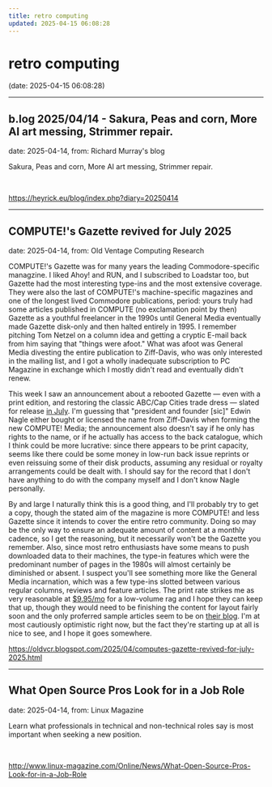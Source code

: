 ```yaml
---
title: retro computing
updated: 2025-04-15 06:08:28
---
```


# retro computing

(date: 2025-04-15 06:08:28)

---

## b.log 2025/04/14 - Sakura, Peas and corn, More AI art messing, Strimmer repair.

date: 2025-04-14, from: Richard Murray's blog

Sakura, Peas and corn, More AI art messing, Strimmer repair. 

<br> 

<https://heyrick.eu/blog/index.php?diary=20250414>

---

## COMPUTE!'s Gazette revived for July 2025

date: 2025-04-14, from: Old Ventage Computing Research

COMPUTE!'s Gazette was for many years the leading Commodore-specific managzine. I liked Ahoy! and RUN, and I subscribed to Loadstar too, but Gazette had the most interesting type-ins and the most extensive coverage. They were also the last of COMPUTE!'s machine-specific magazines and one of the longest lived Commodore publications, period: yours truly had some articles published in COMPUTE (no exclamation point by then) Gazette as a youthful freelancer in the 1990s until General Media eventually made Gazette disk-only and then halted entirely in 1995. I remember pitching Tom Netzel on a column idea and getting a cryptic E-mail back from him saying that "things were afoot." What was afoot was General Media divesting the entire publication to Ziff-Davis, who was only interested in the mailing list, and I got a wholly inadequate subscription to PC Magazine in exchange which I mostly didn't read and eventually didn't renew.
<p>
This week I saw an announcement about a rebooted Gazette &mdash; even with a print edition, and restoring the classic ABC/Cap Cities trade dress &mdash; slated for release <a href="https://www.computesgazette.com/iconic-computes-gazette-magazine-returns-after-35-years-expanding-focus-to-entire-retro-computing-community/">in July</a>. I'm guessing that "president and founder [sic]" Edwin Nagle either bought or licensed the name from Ziff-Davis when forming the new COMPUTE! Media; the announcement also doesn't say if he only has rights to the name, or if he actually has access to the back catalogue, which I think could be more lucrative: since there appears to be print capacity, seems like there could be some money in low-run back issue reprints or even reissuing some of their disk products, assuming any residual or royalty arrangements could be dealt with. I should say for the record that I don't have anything to do with the company myself and I don't know Nagle personally.
<p>
By and large I naturally think this is a good thing, and I'll probably try to get a copy, though the stated aim of the magazine is more COMPUTE! and less Gazette since it intends to cover the entire retro community. Doing so may be the only way to ensure an adequate amount of content at a monthly cadence, so I get the reasoning, but it necessarily won't be the Gazette you remember. Also, since most retro enthusiasts have some means to push downloaded data to their machines, the type-in features which were the predominant number of pages in the 1980s will almost certainly be diminished or absent. I suspect you'll see something more like the General Media incarnation, which was a few type-ins slotted between various regular columns, reviews and feature articles. The print rate strikes me as very reasonable at <a href="https://www.computesgazette.com/subscribe-to-computes-gazette-stay-updated-on-the-latest-retro-trends/">$9.95/mo</a> for a low-volume rag and I hope they can keep that up, though they would need to be finishing the content for layout fairly soon and the only proferred sample articles seem to be on <a href="https://www.computesgazette.com/blog">their blog</a>. I'm at most cautiously optimistic right now, but the fact they're starting up at all is nice to see, and I hope it goes somewhere. 

<br> 

<https://oldvcr.blogspot.com/2025/04/computes-gazette-revived-for-july-2025.html>

---

## What Open Source Pros Look for in a Job Role

date: 2025-04-14, from: Linux Magazine

<p>Learn what professionals in technical and non-technical roles say is most important when seeking a new position.</p> 

<br> 

<http://www.linux-magazine.com/Online/News/What-Open-Source-Pros-Look-for-in-a-Job-Role>

